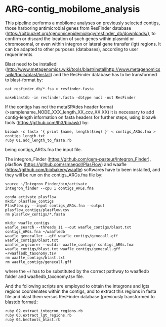 # ARG-contig_mobilome_analysis
This pipeline performs a mobilome analyses on previously selected contigs, those harboring antimicrobial genes from ResFinder database (https://bitbucket.org/genomicepidemiology/resfinder_db/downloads/), to confirm or discard the location of such genes within plasmid or chromosomal, or even within integron or lateral gene transfer (lgt) regions. It can be adapted to other purposes (databases), according to user requeriments.

Blast need to be installed (http://www.metagenomics.wiki/tools/blast/installhttp://www.metagenomics.wiki/tools/blast/install) and the ResFinder database has to be transformed to blast-format by:

    cat resfinder_db/*.fsa > resfinder.fasta

    makeblastdb -in resfinder.fasta -dbtype nucl -out ResFinder

If the contigs has not the metaSPAdes header format (>samplename_NODE_XXX_length_XX_cov_XX.XX) it is necessary to add contig-length information on fasta headers for further steps, using bioawk tools (https://github.com/lh3/bioawk) by:

    bioawk -c fastx '{ print $name, length($seq) }' < contigs_ARGs.fna > contigs_length.txt
    ruby 01.add_length_to_fasta.rb

being contigs_ARGs.fna the input file.

The integron_Finder (https://github.com/gem-pasteur/Integron_Finder), plasflow (https://github.com/smaegol/PlasFlow) and waafle (https://github.com/biobakery/waafle) softwares have to been installed, and they will be run on the contigs_ARGs.fna file by:

    source ~/Integron_Finder/bin/activate
    integron_finder --cpu 1 contigs_ARGs.fna

    conda activate plasflow
    mkdir plasflow_contigs
    PlasFlow.py --input contigs_ARGs.fna --output plasflow_contigs/plasflow.csv
    rm plasflow_contigs/*.fasta

    mkdir waafle_contigs
    waafle_search --threads 11 --out waafle_contigs/blast.txt contigs_ARGs.fna ~/waafledb
    waafle_genecaller --gff waafle_contigs/genecall.gff waafle_contigs/blast.txt
    waafle_orgscorer --outdir waafle_contigs/ contigs_ARGs.fna waafle_contigs/blast.txt waafle_contigs/genecall.gff ~/waafledb_taxonomy.tsv
    rm waafle_contigs/blast.txt
    rm waafle_contigs/genecall.gff
where the ~/ has to be substituted by the correct pathway to waafledb folder and waafledb_taxonomy.tsv file.

And the following scripts are employed to obtain the integrons and lgts regions coordenates within the contigs, and to extract this regions in fasta file and blast them versus ResFinder database (previously transformed to blastdb format): 

    ruby 02.extract_integron_regions.rb
    ruby 03.extract_lgt_regions.rb
    ruby 04.bedtools_blast.rb
